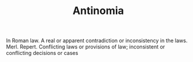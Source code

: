 ---
title: Antinomia
letter: A
permalink: "/definitions/antinomia.html"
body: In Roman law. A real or apparent contradiction or inconsistency in the laws.
  Merl. Repert. Conflicting laws or provisions of law; inconsistent or conflicting
  decisions or cases
published_at: '2018-07-07'
layout: post
---